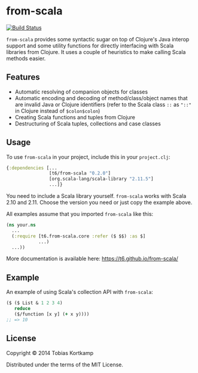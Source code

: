 # from-scala

[![Build Status](https://travis-ci.org/t6/from-scala.svg?branch=master)](https://travis-ci.org/t6/from-scala)

`from-scala` provides some syntactic sugar on top of Clojure's Java interop support and some utility functions for directly interfacing with Scala libraries from Clojure. It uses a couple of heuristics to make calling Scala methods easier.

## Features

 * Automatic resolving of companion objects for classes
 * Automatic encoding and decoding of method/class/object names that are invalid Java or Clojure identifiers (refer to the Scala class `::` as `"::"` in Clojure instead of `$colon$colon`)
 * Creating Scala functions and tuples from Clojure
 * Destructuring of Scala tuples, collections and case classes

## Usage

To use `from-scala` in your project, include this in your `project.clj`:
```clojure
{:dependencies [...
                [t6/from-scala "0.2.0"]
                [org.scala-lang/scala-library "2.11.5"]
                ...]}
```

You need to include a Scala library yourself. `from-scala` works
with Scala 2.10 and 2.11. Choose the version you need or just copy
the example above.

All examples assume that you imported `from-scala` like this:
```clojure
(ns your.ns
  ...
  (:require [t6.from-scala.core :refer ($ $$) :as $]
            ...)
  ...))
```

More documentation is available here: https://t6.github.io/from-scala/

## Example

An example of using Scala's collection API with `from-scala`:
```clojure
($ ($ List & 1 2 3 4)
   reduce
   ($/function [x y] (+ x y))))
;; => 10
```

## License

Copyright © 2014 Tobias Kortkamp

Distributed under the terms of the MIT License.
